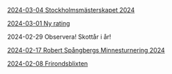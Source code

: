 [2024-03-04 Stockholmsmästerskapet 2024](filer/Inbjudan_Stockholmsmästerskapet_2024.pdf)

[2024-03-01 Ny rating](filer/Ny_rating.pdf)

2024-02-29 Observera! Skottår i år!

[2024-02-17 Robert Spångbergs Minnesturnering 2024](filer/Inbjudan-Robert-Spångberg-memorial-2024.pdf)

[2024-02-08 Frirondsblixten](filer/Frirondsblixten.pdf)
